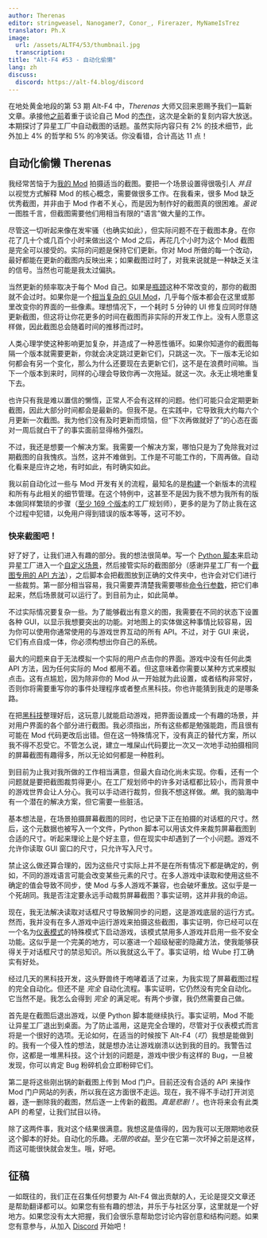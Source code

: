 ```yaml
---
author: Therenas
editor: stringweasel, Nanogamer7, Conor_, Firerazer, MyNameIsTrez
translator: Ph.X
image:
  url: /assets/ALTF4/53/thumbnail.jpg
  transcription:
title: "Alt-F4 #53 - 自动化偷懒"
lang: zh
discuss:
  discord: https://alt-f4.blog/discord
---
```


在地处黄金地段的第 53 期 Alt-F4 中，*Therenas* 大师又回来恩赐予我们一篇新文章。承接他[之前](https://alt-f4.blog/zh/ALTF4-1/)着重于谈论自己 Mod 的[杰作](https://alt-f4.blog/zh/ALTF4-17/)，这次是全新的复刻内容大放送。本期探讨了异星工厂中自动截图的话题。虽然实际内容只有 2% 的技术细节，此外加上 4% 的哲学和 5% 的冷笑话。你没看错，合计高达 11 点！

## 自动化偷懒 <author>Therenas</author>

我经常苦恼于为[我的 Mod](https://mods.factorio.com/user/Therenas) 拍摄适当的截图。要把一个场景设置得很吸引人 *并且* 以视觉方式解释 Mod 的核心概念，需要做很多工作。在我看来，很多 Mod 缺乏优秀截图，并非由于 Mod 作者不关心，而是因为制作好的截图真的很困难。*虽说* 一图胜千言，但截图需要他们用相当有限的“语言”做大量的工作。

尽管这一切听起来像在发牢骚（也确实如此），但实际问题不在于截图本身。在你花了几十个或几百个小时来做出这个 Mod 之后，再花几个小时为这个 Mod 截图是完全可以接受的。实际的问题是保持它们更新。你对 Mod 所做的每一个改动，最好都能在更新的截图内反映出来；如果截图过时了，对我来说就是一种缺乏关注的信号。当然也可能是我太过偏执。

当然更新的频率取决于每个 Mod 自己。如果是[瓶颈](https://mods.factorio.com/mod/Bottleneck)这种不常改变的，那你的截图就不会过时。如果你是一个[相当复杂的 GUI Mod](https://mods.factorio.com/mod/factoryplanner)，几乎每个版本都会在这里或那里改变你的界面的一些像素。理想情况下，一个耗时 5 分钟的 UI 修复应同时伴随更新截图，但这将让你花更多的时间在截图而非实际的开发工作上。没有人愿意这样做，因此截图总会随着时间的推移而过时。

人类心理学使这种影响更加复杂，并造成了一种恶性循环。如果你知道你的截图每隔一个版本就需要更新，你就会决定跳过更新它们，只跳这一次。下一版本无论如何都会有另一个变化，那么为什么还要现在去更新它们，这不是在浪费时间嘛。当下一个版本到来时，同样的心理会导致你再一次拖延。就这一次。永无止境地重复下去。

也许只有我是难以置信的懒惰，正常人不会有这样的问题。他们可能只会定期更新截图，因此大部分时间都会是最新的。但我不是。在实践中，它导致我大约每六个月更新一次截图。我为他们没有及时更新而烦恼，但“下次再做就好了”的心态在面对一周后就白干了的事实面前显得格外强烈。

不过，我还是想要一个解决方案。我需要一个解决方案，哪怕只是为了免除我对过期截图的自我愧疚。当然，这并不难做到。工作是不可能工作的，下周再做。自动化看来是应许之地，有时如此，有时确实如此。

我以前自动化过一些与 Mod 开发有关的流程，最知名的是[构建](https://github.com/ClaudeMetz/FactorioScripts/blob/5aab7569acdf86ff65167584638a3dd7323d2d0b/build_release.py)一个新版本的流程和所有与此相关的细节管理。在这个特例中，这甚至不是因为我不想为我所有的版本做同样繁琐的步骤（[至少 169 个版本](https://mods.factorio.com/mod/factoryplanner/downloads)的工厂规划师），更多的是为了防止我在这个过程中犯错，以免用户得到错误的版本等等，这可不妙。

### 快来截图吧！

好了好了，让我们进入有趣的部分。我的想法很简单。写一个 [Python 脚本](https://github.com/ClaudeMetz/FactorioScripts/blob/5aab7569acdf86ff65167584638a3dd7323d2d0b/take_screenshots.py)来启动异星工厂进入一个[自定义场景](https://github.com/ClaudeMetz/FactoryPlanner/tree/master/scenarios/screenshotter)，然后接管实际的截图部分（感谢异星工厂有一个[截图专用的 API 方法](https://lua-api.factorio.com/latest/LuaGameScript.html#LuaGameScript.take_screenshot)），之后脚本会把截图放到正确的文件夹中，也许会对它们进行一些裁剪。第一部分相当容易，我只需要弄清楚我需要哪些[命令行参数](https://wiki.factorio.com/Command_line_parameters)，把它们串起来，然后场景就可以运行了。到目前为止，如此简单。

不过实际情况要复杂一些。为了能够截出有意义的图，我需要在不同的状态下设置各种 GUI，以显示我想要突出的功能。对地图上的实体做这种事情比较容易，因为你可以使用你通常使用的与游戏世界互动的所有 API。不过，对于 GUI 来说，它们有点自成一体，你必须构想出你自己的系统。

最大的问题来自于无法模拟一个实际的用户点击你的界面。游戏中没有任何此类 API 方法，因为任何实际的 Mod 都用不着。但这意味着你需要以某种方式来模拟点击。这有点尴尬，因为除非你的 Mod 从一开始就为此设置，或者结构非常好，否则你将需要重写你的事件处理程序或者整点黑科技。你也许能猜到我走的是哪条路。

在把[黑科技](https://github.com/ClaudeMetz/FactoryPlanner/blob/master/modfiles/data/handlers/screenshotter.lua)整理好后，这玩意儿就能启动游戏，把界面设置成一个有趣的场景，并对用户界面的各个部分进行截图。我必须指出，所有这些都是勉强能跑，而且很有可能在 Mod 代码更改后出错。但在这一特殊情况下，没有真正的替代方案，所以我不得不忍受它。不管怎么说，建立一堆屎山代码要比一次又一次地手动拍摄相同的屏幕截图有趣得多，所以无论如何都是一种胜利。

到目前为止我对我所做的工作相当满意，但最大自动化尚未实现。你看，还有一个问题就是要把截图裁剪得更小。在工厂规划师中的许多对话框都比较小，而背景中的游戏世界会让人分心。我可以手动进行裁剪，但我不想这样做。*懒*。我的脑海中有一个潜在的解决方案，但它需要一些脏活。

基本想法是，在场景拍摄屏幕截图的同时，也记录下正在拍摄的对话框的尺寸。然后，这个元数据也被写入一个文件，Python 脚本可以用该文件来裁剪屏幕截图到合适的尺寸。听起来理论上是个好主意，但在现实中却遇到了一个小问题。游戏不允许你读取 GUI 窗口的尺寸，只允许写入尺寸。

禁止这么做还算合理的，因为这些尺寸实际上并不是在所有情况下都是确定的，例如，不同的游戏语言可能会改变某些元素的尺寸。在多人游戏中读取和使用这些不确定的值会导致不同步，使 Mod 与多人游戏不兼容，也会破坏重放。这似乎是一个死胡同。我是否注定要永远手动裁剪屏幕截图？事实证明，这并非我的命运。

现在，我无法解决读取对话框尺寸导致解同步的问题，这是游戏底层的运行方式。然而，我并没有在多人游戏中运行游戏来拍摄这些截图，事实证明，你已经可以在一个名为[仪表模式](https://lua-api.factorio.com/latest/Instrument.html)的特殊模式下启动游戏，该模式禁用多人游戏并启用一些不安全功能。这似乎是一个完美的地方，可以塞进一个超级秘密的隐藏方法，使我能够获得关于对话框尺寸的禁忌知识。所以我就这么干了。事实证明，给 Wube 打工确实有好处。

经过几天的黑科技开发，这头野兽终于咆哮着活了过来，为我实现了屏幕截图过程的完全自动化。但还不是 *完全* 自动化流程。事实证明，它仍然没有完全自动化。它当然不是。我怎么会得到 *完全* 的满足呢。有两个步骤，我仍然需要自己做。

首先是在截图后退出游戏，以便 Python 脚本能继续执行。事实证明，Mod 不能让异星工厂退出到桌面。为了防止滥用，这是完全合理的，尽管对于仪表模式而言将是一个很好的选项。无论如何，在适当的时候按下 Alt-F4（*叮*）我想是能做到的。我有一个侵入性的想法，就是想办法让游戏崩溃以达到我的目的。我警告过你，这都是一堆黑科技。这个计划的问题是，游戏中很少有这样的 Bug，一旦被发现，你可以肯定 Bug 粉碎机会立即粉碎它们。

第二是将这些刚出锅的新截图上传到 Mod 门户。目前还没有合适的 API 来操作 Mod 门户网站的列表，所以我在这方面很不走运。现在，我不得不手动打开浏览器，逐一删除我的截图，然后逐一上传新的截图。*真是悲剧！*。也许将来会有此类 API 的希望，让我们拭目以待。

除了这两件事，我对这个结果很满意。我想这是值得的，因为我可以无限期地收获这个脚本的好处。自动化的乐趣。*无限的收益*。至少在它第一次坏掉之前是这样，而这可能很快就会发生。哦，好吧。

## 征稿

一如既往的，我们正在召集任何想要为 Alt-F4 做出贡献的人，无论是提交文章还是帮助翻译都可以。如果您有些有趣的想法，并乐于与社区分享，这里就是一个好地方。如果您没有太大把握，我们会很乐意帮助您讨论内容创意和结构问题。如果您有意参与，从加入 [Discord](https://alt-f4.blog/discord) 开始吧！

